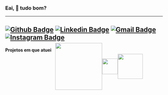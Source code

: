

### Eai, 👋 tudo bom?
----
[![Github Badge](https://img.shields.io/badge/-deebirges-000?style=flat-square&logo=Github&logoColor=white&link=https://github.com/rebeccamanzi)](https://github.com/deeborges)
[![Linkedin Badge](https://img.shields.io/badge/-deyvisonborges-blue?style=flat-square&logo=Linkedin&logoColor=white&link=https://www.linkedin.com/in/rebeccamanzi/)](https://www.linkedin.com/in/deyvisonborges/)
[![Gmail Badge](https://img.shields.io/badge/-gmail-c14438?style=flat-square&logo=Gmail&logoColor=white&link=mailto:web.dborges@gmail.com)](mailto:web.dborges@gmail.com)
[![Instagram Badge](https://img.shields.io/badge/-@_deyvisonborges-C13584?style=flat-square&labelColor=C13584&logo=instagram&logoColor=white&link=https://www.instagram.com/_deyvisonborges/)](https://www.instagram.com/_deyvisonborges/)
----

#### Projetos em que atuei
<div style="flex-direction: row; display: flex; width: 600px; height: 50px; align-items: center; justify-content: center;">
  <img src="https://cantodochef.com.br/static/version1594925555/frontend/Venustheme/cantodochef_theme/pt_BR/images/logo.png" width="150"/> 
  
  <img src="https://lh3.googleusercontent.com/4TekcvWMqeCnE3rqKgSUPdHnB5ZMXDnyzwmwrm9qTWL6cal5ctiVuL-wn4W3AdBmtI0" width="50"/>
  
  <img src="https://lh3.googleusercontent.com/gMmWUaXt-SmsigoBc9pvXY4WBJGq1KbPaoCp3dokDBKfCJY0-fUMpGNa9jk38UetlzpJ=w300" width="80"/>
</div>

<!--
I'm front-end developer and UI/UX designer

  📌 Skills: HTML, CSS, JavaScript, Bootstrap, jQuery, Quasar, Node.js
  💙 In love with Front-end
  📚 Currently learning Vue.js and Angular
  😄 In my free time I usually play games, draw, watch series and do yoga
  ⚡ @codepwr on instagram: tips for beginners and support for women in technology
-->


